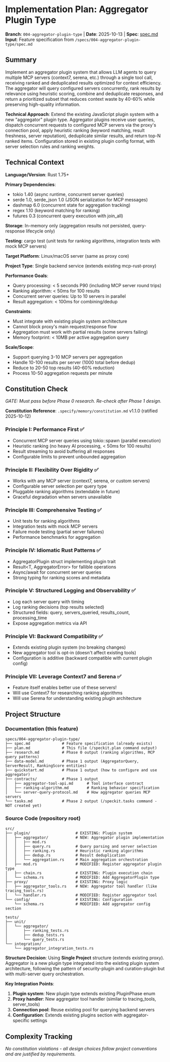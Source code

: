 # Implementation Plan: Aggregator Plugin Type

**Branch**: `004-aggregator-plugin-type` | **Date**: 2025-10-13 | **Spec**: [spec.md](spec.md)
**Input**: Feature specification from `/specs/004-aggregator-plugin-type/spec.md`

## Summary

Implement an aggregator plugin system that allows LLM agents to query multiple MCP servers (context7, serena, etc.) through a single tool call, receiving ranked and deduplicated results optimized for context efficiency. The aggregator will query configured servers concurrently, rank results by relevance using heuristic scoring, combine and deduplicate responses, and return a prioritized subset that reduces context waste by 40-60% while preserving high-quality information.

**Technical Approach**: Extend the existing JavaScript plugin system with a new "aggregator" plugin type. Aggregator plugins receive user queries, dispatch concurrent requests to configured MCP servers via the proxy's connection pool, apply heuristic ranking (keyword matching, result freshness, server reputation), deduplicate similar results, and return top-N ranked items. Configuration stored in existing plugin config format, with server selection rules and ranking weights.

## Technical Context

**Language/Version**: Rust 1.75+

**Primary Dependencies**:
- tokio 1.40 (async runtime, concurrent server queries)
- serde 1.0, serde_json 1.0 (JSON serialization for MCP messages)
- dashmap 6.0 (concurrent state for aggregation tracking)
- regex 1.10 (keyword matching for ranking)
- futures 0.3 (concurrent query execution with join_all)

**Storage**: In-memory only (aggregation results not persisted, query-response lifecycle only)

**Testing**: cargo test (unit tests for ranking algorithms, integration tests with mock MCP servers)

**Target Platform**: Linux/macOS server (same as proxy core)

**Project Type**: Single backend service (extends existing mcp-rust-proxy)

**Performance Goals**:
- Query processing: < 5 seconds P90 (including MCP server round trips)
- Ranking algorithm: < 50ms for 100 results
- Concurrent server queries: Up to 10 servers in parallel
- Result aggregation: < 100ms for combining/dedup

**Constraints**:
- Must integrate with existing plugin system architecture
- Cannot block proxy's main request/response flow
- Aggregation must work with partial results (some servers failing)
- Memory footprint: < 10MB per active aggregation query

**Scale/Scope**:
- Support querying 3-10 MCP servers per aggregation
- Handle 10-100 results per server (1000 total before dedup)
- Reduce to 20-50 top results (40-60% reduction)
- Process 10-50 aggregation requests per minute

## Constitution Check

*GATE: Must pass before Phase 0 research. Re-check after Phase 1 design.*

**Constitution Reference**: `.specify/memory/constitution.md` v1.1.0 (ratified 2025-10-12)

### Principle I: Performance First ✅

- Concurrent MCP server queries using tokio::spawn (parallel execution)
- Heuristic ranking (no heavy AI processing, < 50ms for 100 results)
- Result streaming to avoid buffering all responses
- Configurable limits to prevent unbounded aggregation

### Principle II: Flexibility Over Rigidity ✅

- Works with any MCP server (context7, serena, or custom servers)
- Configurable server selection per query type
- Pluggable ranking algorithms (extendable in future)
- Graceful degradation when servers unavailable

### Principle III: Comprehensive Testing ✅

- Unit tests for ranking algorithms
- Integration tests with mock MCP servers
- Failure mode testing (partial server failures)
- Performance benchmarks for aggregation

### Principle IV: Idiomatic Rust Patterns ✅

- AggregatorPlugin struct implementing plugin trait
- Result<T, AggregatorError> for fallible operations
- Async/await for concurrent server queries
- Strong typing for ranking scores and metadata

### Principle V: Structured Logging and Observability ✅

- Log each server query with timing
- Log ranking decisions (top results selected)
- Structured fields: query, servers_queried, results_count, processing_time
- Expose aggregation metrics via API

### Principle VI: Backward Compatibility ✅

- Extends existing plugin system (no breaking changes)
- New aggregator tool is opt-in (doesn't affect existing tools)
- Configuration is additive (backward compatible with current plugin config)

### Principle VII: Leverage Context7 and Serena ✅

- Feature itself enables better use of these servers!
- Will use Context7 for researching ranking algorithms
- Will use Serena for understanding existing plugin architecture

## Project Structure

### Documentation (this feature)

```
specs/004-aggregator-plugin-type/
├── spec.md              # Feature specification (already exists)
├── plan.md              # This file (/speckit.plan command output)
├── research.md          # Phase 0 output (ranking algorithms, MCP query patterns)
├── data-model.md        # Phase 1 output (AggregatorQuery, ServerResult, RankingScore entities)
├── quickstart.md        # Phase 1 output (how to configure and use aggregator)
├── contracts/           # Phase 1 output
│   ├── aggregator-tool-api.md      # Tool interface contract
│   ├── ranking-algorithm.md        # Ranking behavior specification
│   └── server-query-protocol.md    # How aggregator queries MCP servers
└── tasks.md             # Phase 2 output (/speckit.tasks command - NOT created yet)
```

### Source Code (repository root)

```
src/
├── plugin/                    # EXISTING: Plugin system
│   ├── aggregator/            # NEW: Aggregator plugin implementation
│   │   ├── mod.rs
│   │   ├── query.rs           # Query parsing and server selection
│   │   ├── ranking.rs         # Heuristic ranking algorithms
│   │   ├── dedup.rs           # Result deduplication
│   │   └── aggregation.rs     # Main aggregation orchestration
│   ├── mod.rs                 # MODIFIED: Register aggregator plugin type
│   ├── chain.rs               # EXISTING: Plugin execution chain
│   └── schema.rs              # MODIFIED: Add AggregatorPlugin type
├── proxy/                     # EXISTING: Proxy logic
│   ├── aggregator_tools.rs    # NEW: Aggregator tool handler (like tracing_tools.rs)
│   └── handler.rs             # MODIFIED: Register aggregator tool
└── config/                    # EXISTING: Configuration
    └── schema.rs              # MODIFIED: Add aggregator config section

tests/
├── unit/
│   └── aggregator/
│       ├── ranking_tests.rs
│       ├── dedup_tests.rs
│       └── query_tests.rs
└── integration/
    └── aggregator_integration_tests.rs
```

**Structure Decision**: Using **Single Project** structure (extends existing proxy). Aggregator is a new plugin type integrated into the existing plugin system architecture, following the pattern of security-plugin and curation-plugin but with multi-server query orchestration.

**Key Integration Points**:
1. **Plugin system**: New plugin type extends existing PluginPhase enum
2. **Proxy handler**: New aggregator tool handler (similar to tracing_tools, server_tools)
3. **Connection pool**: Reuse existing pool for querying backend servers
4. **Configuration**: Extends existing plugins section with aggregator-specific settings

## Complexity Tracking

*No constitution violations - all design choices follow project conventions and are justified by requirements.*
